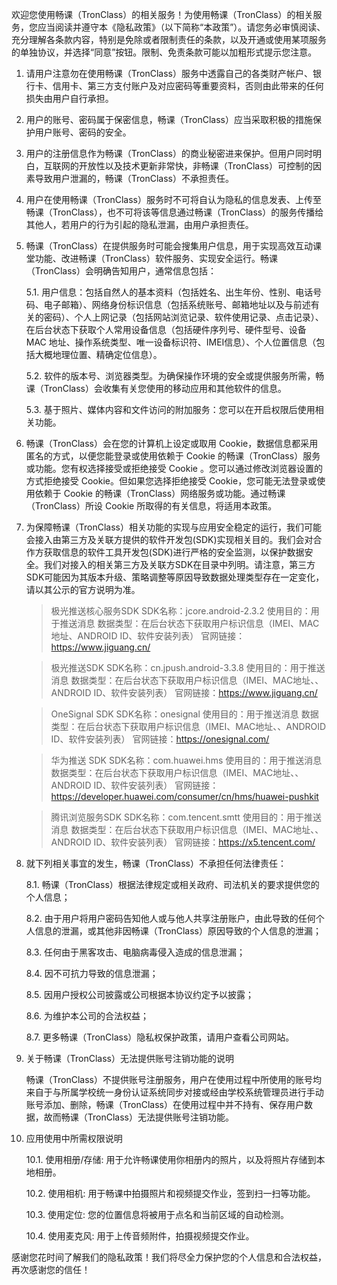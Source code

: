 欢迎您使用畅课（TronClass）的相关服务！为使用畅课（TronClass）的相关服务，您应当阅读并遵守本《隐私政策》（以下简称“本政策”）。请您务必审慎阅读、充分理解各条款内容，特别是免除或者限制责任的条款，以及开通或使用某项服务的单独协议，并选择“同意”按钮。限制、免责条款可能以加粗形式提示您注意。

1. 请用户注意勿在使用畅课（TronClass）服务中透露自己的各类财产帐户、银行卡、信用卡、第三方支付账户及对应密码等重要资料，否则由此带来的任何损失由用户自行承担。

2. 用户的账号、密码属于保密信息，畅课（TronClass）应当采取积极的措施保护用户账号、密码的安全。

3. 用户的注册信息作为畅课（TronClass）的商业秘密进来保护。但用户同时明白，互联网的开放性以及技术更新非常快，非畅课（TronClass）可控制的因素导致用户泄漏的，畅课（TronClass）不承担责任。

4. 用户在使用畅课（TronClass）服务时不可将自认为隐私的信息发表、上传至畅课（TronClass），也不可将该等信息通过畅课（TronClass）的服务传播给其他人，若用户的行为引起的隐私泄漏，由用户承担责任。

5. 畅课（TronClass）在提供服务时可能会搜集用户信息，用于实现高效互动课堂功能、改进畅课（TronClass）软件服务、实现安全运行。畅课（TronClass）会明确告知用户，通常信息包括：
   
    5.1. 用户信息：包括自然人的基本资料（包括姓名、出生年份、性别、电话号码、电子邮箱）、网络身份标识信息（包括系统账号、邮箱地址以及与前述有关的密码）、个人上网记录（包括网站浏览记录、软件使用记录、点击记录）、在后台状态下获取个人常用设备信息（包括硬件序列号、硬件型号、设备 MAC 地址、操作系统类型、唯一设备标识符、IMEI信息）、个人位置信息（包括大概地理位置、精确定位信息）。
   
    5.2. 软件的版本号、浏览器类型。为确保操作环境的安全或提供服务所需，畅课（TronClass）会收集有关您使用的移动应用和其他软件的信息。
   
    5.3. 基于照片、媒体内容和文件访问的附加服务：您可以在开启权限后使用相关功能。
   
6. 畅课（TronClass）会在您的计算机上设定或取用 Cookie，数据信息都采用匿名的方式，以便您能登录或使用依赖于 Cookie 的畅课（TronClass）服务或功能。您有权选择接受或拒绝接受 Cookie 。您可以通过修改浏览器设置的方式拒绝接受 Cookie。但如果您选择拒绝接受 Cookie，您可能无法登录或使用依赖于 Cookie 的畅课（TronClass）网络服务或功能。通过畅课（TronClass）所设 Cookie 所取得的有关信息，将适用本政策。

7. 为保障畅课（TronClass）相关功能的实现与应用安全稳定的运行，我们可能会接入由第三方及关联方提供的软件开发包(SDK)实现相关目的。我们会对合作方获取信息的软件工具开发包(SDK)进行严格的安全监测，以保护数据安全。我们对接入的相关第三方及关联方SDK在目录中列明。请注意，第三方SDK可能因为其版本升级、策略调整等原因导致数据处理类型存在一定变化，请以其公示的官方说明为准。

    > 极光推送核心服务SDK
    > SDK名称：jcore.android-2.3.2
    > 使用目的：用于推送消息
    > 数据类型：在后台状态下获取用户标识信息（IMEI、MAC地址、ANDROID ID、软件安装列表）
    > 官网链接：https://www.jiguang.cn/

    > 极光推送SDK
    > SDK名称：cn.jpush.android-3.3.8
    > 使用目的：用于推送消息
    > 数据类型：在后台状态下获取用户标识信息（IMEI、MAC地址、、ANDROID ID、软件安装列表）
    > 官网链接：https://www.jiguang.cn/
   
    > OneSignal SDK
    > SDK名称：onesignal
    > 使用目的：用于推送消息
    > 数据类型：在后台状态下获取用户标识信息（IMEI、MAC地址、、ANDROID ID、软件安装列表）
    > 官网链接：https://onesignal.com/

    > 华为推送 SDK
    > SDK名称：com.huawei.hms
    > 使用目的：用于推送消息
    > 数据类型：在后台状态下获取用户标识信息（IMEI、MAC地址、、ANDROID ID、软件安装列表）
    > 官网链接：https://developer.huawei.com/consumer/cn/hms/huawei-pushkit

    > 腾讯浏览服务SDK
    > SDK名称：com.tencent.smtt
    > 使用目的：用于推送消息
    > 数据类型：在后台状态下获取用户标识信息（IMEI、MAC地址、、ANDROID ID、软件安装列表）
    > 官网链接：https://x5.tencent.com/


8. 就下列相关事宜的发生，畅课（TronClass）不承担任何法律责任：

    8.1. 畅课（TronClass）根据法律规定或相关政府、司法机关的要求提供您的个人信息；

    8.2. 由于用户将用户密码告知他人或与他人共享注册账户，由此导致的任何个人信息的泄漏，或其他非因畅课（TronClass）原因导致的个人信息的泄漏；

    8.3. 任何由于黑客攻击、电脑病毒侵入造成的信息泄漏；

    8.4. 因不可抗力导致的信息泄漏；

    8.5. 因用户授权公司披露或公司根据本协议约定予以披露；

    8.6. 为维护本公司的合法权益；

    8.7. 更多畅课（TronClass）隐私权保护政策，请用户查看公司网站。

9. 关于畅课（TronClass）无法提供账号注销功能的说明

    畅课（TronClass）不提供账号注册服务，用户在使用过程中所使用的账号均来自于与所属学校统一身份认证系统同步对接或经由学校系统管理员进行手动账号添加、删除，畅课（TronClass）在使用过程中并不持有、保存用户数据，故而畅课（TronClass）无法提供账号注销功能。


10. 应用使用中所需权限说明

    10.1. 使用相册/存储: 用于允许畅课使用你相册内的照片，以及将照片存储到本地相册。

    10.2. 使用相机: 用于畅课中拍摄照片和视频提交作业，签到扫一扫等功能。

    10.3. 使用定位: 您的位置信息将被用于点名和当前区域的自动检测。

    10.4. 使用麦克风: 用于上传音频附件，拍摄视频提交作业。


感谢您花时间了解我们的隐私政策！我们将尽全力保护您的个人信息和合法权益，再次感谢您的信任！